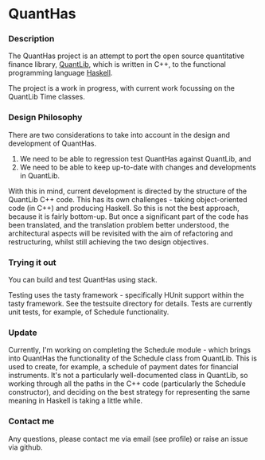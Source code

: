 # QuantHas

### Description

The QuantHas project is an attempt to port the open source quantitative finance library, [QuantLib](https://github.com/lballabio/QuantLib), which is written in C++, to the functional programming language [Haskell](https://www.haskell.org/).

The project is a work in progress, with current work focussing on the QuantLib Time classes.

### Design Philosophy

There are two considerations to take into account in the design and development of QuantHas.

1. We need to be able to regression test QuantHas against QuantLib, and
2. We need to be able to keep up-to-date with changes and developments in QuantLib.

With this in mind, current development is directed by the structure of the QuantLib C++ code.  This has its own challenges - taking object-oriented code (in C++) and producing Haskell.  So this is not the best approach, because it is fairly bottom-up.  But once a significant part of the code has been translated, and the translation problem better understood, the architectural aspects will be revisited with the aim of refactoring and restructuring, whilst still achieving the two design objectives.

### Trying it out

You can build and test QuantHas using stack.

Testing uses the tasty framework - specifically HUnit support within the tasty framework.  See the testsuite directory for details.  Tests are currently unit tests, for example, of Schedule functionality.

### Update

Currently, I'm working on completing the Schedule module - which brings into QuantHas the functionality of the Schedule class from QuantLib.  This is used to create, for example, a schedule of payment dates for financial instruments.  It's not a particularly well-documented class in QuantLib, so working through all the paths in the C++ code (particularly the Schedule constructor), and deciding on the best strategy for representing the same meaning in Haskell is taking a little while. 

### Contact me

Any questions, please contact me via email (see profile) or raise an issue via github.
